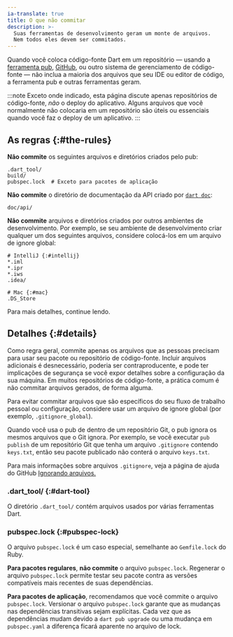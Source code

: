 ```yaml
---
ia-translate: true
title: O que não commitar
description: >-
  Suas ferramentas de desenvolvimento geram um monte de arquivos.
  Nem todos eles devem ser commitados.
---
```


Quando você coloca código-fonte Dart em um repositório — usando a
[ferramenta pub](/tools/pub/cmd), [GitHub](https://github.com/),
ou outro sistema de gerenciamento de código-fonte — não inclua a maioria dos arquivos
que seu IDE ou editor de código, a ferramenta pub e outras ferramentas geram.

:::note
Exceto onde indicado, esta página discute apenas repositórios de código-fonte,
_não_ o deploy do aplicativo.
Alguns arquivos que você normalmente não colocaria em um repositório
são úteis ou essenciais quando você faz o deploy de um aplicativo.
:::

## As regras {:#the-rules}

**Não commite** os seguintes arquivos e diretórios
criados pelo pub:

```plaintext
.dart_tool/
build/
pubspec.lock  # Exceto para pacotes de aplicação
```

**Não commite** o diretório de documentação da API
criado por [`dart doc`](/tools/dart-doc):

```plaintext
doc/api/
```

**Não commite** arquivos e diretórios
criados por outros ambientes de desenvolvimento.
Por exemplo, se seu ambiente de desenvolvimento criar
qualquer um dos seguintes arquivos,
considere colocá-los em um arquivo de ignore global:

```plaintext
# IntelliJ {:#intellij}
*.iml
*.ipr
*.iws
.idea/

# Mac {:#mac}
.DS_Store
```

Para mais detalhes, continue lendo.

## Detalhes {:#details}

Como regra geral, commite apenas os arquivos que as pessoas precisam
para usar seu pacote ou repositório de código-fonte.
Incluir arquivos adicionais é desnecessário,
poderia ser contraproducente,
e pode ter implicações de segurança
se você expor detalhes sobre a configuração da sua máquina.
Em muitos repositórios de código-fonte,
a prática comum é não commitar arquivos gerados, de forma alguma.

Para evitar commitar arquivos que são
específicos do seu fluxo de trabalho pessoal ou configuração,
considere usar um arquivo de ignore global
(por exemplo, `.gitignore_global`).

Quando você usa o pub de dentro de um repositório Git,
o pub ignora os mesmos arquivos que o Git ignora.
Por exemplo, se você executar `pub publish` de um repositório Git
que tenha um arquivo `.gitignore` contendo `keys.txt`,
então seu pacote publicado não conterá o arquivo `keys.txt`.

Para mais informações sobre arquivos `.gitignore`,
veja a página de ajuda do GitHub
[Ignorando arquivos.](https://help.github.com/articles/ignoring-files)

### .dart_tool/ {:#dart-tool}

O diretório `.dart_tool/` contém arquivos usados por
várias ferramentas Dart.


### pubspec.lock {:#pubspec-lock}

O arquivo `pubspec.lock` é um caso especial,
semelhante ao `Gemfile.lock` do Ruby.

**Para pacotes regulares**, **não commite** o arquivo `pubspec.lock`.
Regenerar o arquivo `pubspec.lock` permite testar seu pacote
contra as versões compatíveis mais recentes de suas dependências.

**Para pacotes de aplicação**,
recomendamos que você commite o arquivo `pubspec.lock`.
Versionar o arquivo `pubspec.lock`
garante que as mudanças nas dependências transitivas sejam explícitas.
Cada vez que as dependências mudam devido a `dart pub upgrade`
ou uma mudança em `pubspec.yaml`
a diferença ficará aparente no arquivo de lock.